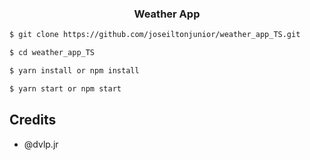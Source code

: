 
<h3 align="center">Weather App</h3>


```sh
$ git clone https://github.com/joseiltonjunior/weather_app_TS.git

$ cd weather_app_TS

$ yarn install or npm install

$ yarn start or npm start
```

## Credits

- @dvlp.jr

